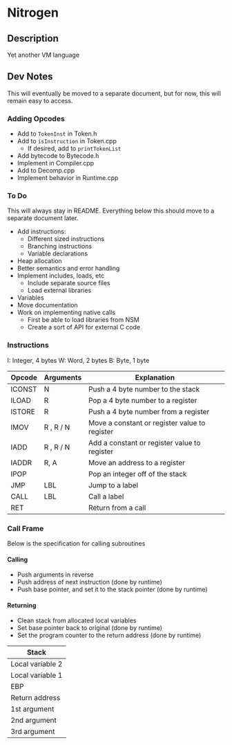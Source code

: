 # Nitrogen

## Description

Yet another VM language

## Dev Notes

This will eventually be moved to a separate document, but for now,
this will remain easy to access.

### Adding Opcodes

* Add to ```TokenInst``` in Token.h
* Add to ```isInstruction``` in Token.cpp
	* If desired, add to ```printTokenList``` 
* Add bytecode to Bytecode.h
* Implement in Compiler.cpp
* Add to Decomp.cpp
* Implement behavior in Runtime.cpp

### To Do

This will always stay in README. Everything below this should move
to a separate document later.

* Add instructions:
	* Different sized instructions
	* Branching instructions
	* Variable declarations
* Heap allocation
* Better semantics and error handling
* Implement includes, loads, etc
	* Include separate source files
	* Load external libraries
* Variables
* Move documentation
* Work on implementing native calls
	* First be able to load libraries from NSM
	* Create a sort of API for external C code

### Instructions

I: Integer, 4 bytes
W: Word, 2 bytes
B: Byte, 1 byte

| Opcode 	| Arguments | Explanation |
| --------- | --------- | ----------- |
| ICONST 	| N			| Push a 4 byte number to the stack |
| ILOAD		| R			| Pop a 4 byte number to a register |
| ISTORE 	| R			| Push a 4 byte number from a register |
| IMOV		| R , R / N	| Move a constant or register value to register |
| IADD		| R , R / N | Add a constant or register value to register |
| IADDR		| R, A		| Move an address to a register |
| IPOP		|			| Pop an integer off of the stack |
| JMP		| LBL		| Jump to a label |
| CALL		| LBL		| Call a label |
| RET		|			| Return from a call |

### Call Frame

Below is the specification for calling subroutines

#### Calling

* Push arguments in reverse
* Push address of next instruction (done by runtime)
* Push base pointer, and set it to the stack pointer (done by runtime)

#### Returning

* Clean stack from allocated local variables
* Set base pointer back to original (done by runtime)
* Set the program counter to the return address (done by runtime)

| Stack |
| ----- |
| Local variable 2
| Local variable 1 |
| EBP |
| Return address |
| 1st argument |
| 2nd argument |
| 3rd argument |